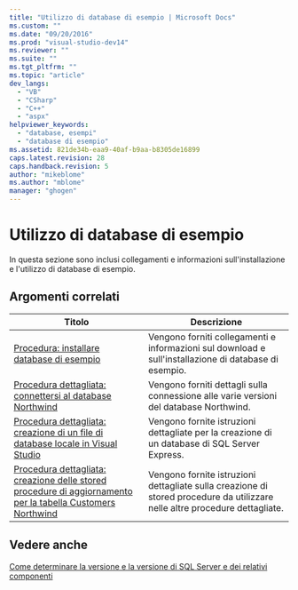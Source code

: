 ```yaml
---
title: "Utilizzo di database di esempio | Microsoft Docs"
ms.custom: ""
ms.date: "09/20/2016"
ms.prod: "visual-studio-dev14"
ms.reviewer: ""
ms.suite: ""
ms.tgt_pltfrm: ""
ms.topic: "article"
dev_langs: 
  - "VB"
  - "CSharp"
  - "C++"
  - "aspx"
helpviewer_keywords: 
  - "database, esempi"
  - "database di esempio"
ms.assetid: 821de34b-eaa9-40af-b9aa-b8305de16899
caps.latest.revision: 28
caps.handback.revision: 5
author: "mikeblome"
ms.author: "mblome"
manager: "ghogen"
---
```

# Utilizzo di database di esempio
In questa sezione sono inclusi collegamenti e informazioni sull'installazione e l'utilizzo di database di esempio.  
  
## Argomenti correlati  
  
|Titolo|Descrizione|  
|------------|-----------------|  
|[Procedura: installare database di esempio](../data-tools/how-to-install-sample-databases.md)|Vengono forniti collegamenti e informazioni sul download e sull'installazione di database di esempio.|  
|[Procedura dettagliata: connettersi al database Northwind](../data-tools/how-to-connect-to-the-northwind-database.md)|Vengono forniti dettagli sulla connessione alle varie versioni del database Northwind.|  
|[Procedura dettagliata: creazione di un file di database locale in Visual Studio](../data-tools/create-a-sql-database-by-using-a-designer.md)|Vengono fornite istruzioni dettagliate per la creazione di un database di SQL Server Express.|  
|[Procedura dettagliata: creazione delle stored procedure di aggiornamento per la tabella Customers Northwind](../data-tools/walkthrough-creating-update-stored-procedures-for-the-northwind-customers-table.md)|Vengono fornite istruzioni dettagliate sulla creazione di stored procedure da utilizzare nelle altre procedure dettagliate.|  
  
## Vedere anche  
 [Come determinare la versione e la versione di SQL Server e dei relativi componenti](http://support.microsoft.com/kb/321185)